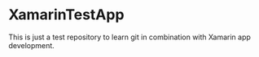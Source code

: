 # XamarinTestApp

This is just a test repository to learn git in combination with Xamarin app development.
